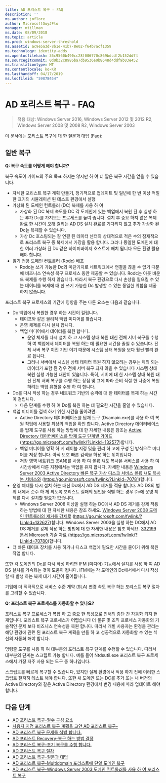 ```yaml
---
title: AD 포리스트 복구 - FAQ
description: ''
ms.author: joflore
author: MicrosoftGuyJFlo
manager: mtillman
ms.date: 08/09/2018
ms.topic: article
ms.prod: windows-server-threshold
ms.assetid: ac9e5a3d-8b1e-41b7-8e02-f64b7acf1359
ms.technology: identity-adds
ms.openlocfilehash: 36c9560b490cc28f006770c869bdcdf2b152dd74
ms.sourcegitcommit: 0d0b32c8986ba7db9536e0b8648d4ddf9b03e452
ms.translationtype: MT
ms.contentlocale: ko-KR
ms.lasthandoff: 04/17/2019
ms.locfileid: "59878454"
---
```

# <a name="ad-forest-recovery---faq"></a>AD 포리스트 복구 - FAQ

>적용 대상: Windows Server 2016, Windows Server 2012 및 2012 R2, Windows Server 2008 및 2008 R2, Windows Server 2003

이 문서에는 포리스트 복구에 대 한 질문과 대답 (Faq):  

## <a name="general-recovery"></a>일반 복구

**Q: 복구 속도를 어떻게 해야 합니까?**

복구 속도이 가이드의 주요 목표 하지는 않지만 하 여 더 짧은 복구 시간을 얻을 수 있습니다.  
  
- 자세한 포리스트 복구 계획 만들기, 정기적으로 업데이트 및 일년에 한 번 이상 적절 한 크기의 시뮬레이션 된 테스트 환경에서 실행  
- 가상화 된 도메인 컨트롤러 (DC) 복제를 사용 하 여  
   - 가상화 된 DC 복제 속도를 DC 각 도메인에 있는 백업에서 복원 된 후 실행 하는 추가 Dc를 가져오는 프로세스를 높여 줍니다. 설치 후 중요 하지 않은 복제 완료 한 시간이 오래 걸리는 AD DS 설치 완료를 기다리지 않고 추가 가상화 된 Dc는 복제할 수 있습니다.  
   - 가상 Dc 호스팅되는 잘 연결 된 데이터 센터의 상대적으로 적은 수의 잠재적으로 포리스트 복구 중 복제에서 가장을 활용 합니다. 그러나 동일한 도메인에 대 한 여러 가상화 된 Dc 같은 하이퍼바이저 호스트에 배치 됩니다 모든 환경 활용 해야 합니다.  
- 읽기 전용 도메인 컨트롤러 (Rodc) 배포  
   - Rodc는 쓰기 가능한 Dc와 마찬가지로 네트워크에서 연결을 끊을 수 없기 때문에 비즈니스 연속성 복구 프로세스 동안 제공할 수 있습니다. Rodc는 아웃 바운드 복제를 수행 하지 않습니다. 따라서 복구 환경으로 다시 손상을 일으킬 수 있는 데이터를 복제에 대 한 쓰기 가능한 Dc 발생할 수 있는 동일한 위험을 제공 하지 않습니다.  
  
포리스트 복구 프로세스의 기간에 영향을 주는 다른 요소는 다음과 같습니다.  
  
- Dc 백업에서 복원한 경우 하는 시간이 걸립니다.  
   - 테이프와 같은 물리적 백업 미디어를 찾습니다.  
   - 운영 체제를 다시 설치 합니다.  
   - 백업 미디어에서 데이터를 복원 합니다.  
      - 운영 체제를 다시 설치 하 고 시스템 상태 복원 대신 전체 서버 복구를 수행 하 여 백업에서 데이터를 복원 하는 데 필요한 시간을 줄일 수 있습니다. 전체 서버 복구 이진 기반 이기 때문에 시스템 상태 복원을 보다 훨씬 빨리 완료 됩니다.  
      - 그러나 서버에서 시스템 상태 데이터 복원 하지 않으려는 경우는 제외 되는 데이터가 포함 된 경우 전체 서버 복구 되지 않을 수 있습니다 시스템 상태 복원 실행 가능한 대안이 있습니다. 특히, 서버에 대 한 시스템 상태 복원 대신 전체 서버 복구를 수행 하는 장점 및 그에 따라 준비 적절 한 나중에 복원 하려는 백업 유형을 수행 하 여 합니다.  
- Dc를 다시 작성 하는 경우 네트워크 기반의 승격에 대 한 데이터를 복제 하는 시간이 걸립니다.  
   - 다음 단계를 수행 하 여 Dc를 복원 하는 데 필요한 시간을 줄일 수 있습니다.  
- 백업 미디어를 검색 하기 위한 시간을 줄이려면:  
   - Active Directory 데이터베이스를 탑재 도구 (Dsamain.exe)를 사용 하 여 복원 작업에 사용할 최상의 백업을 확인 합니다. Active Directory 데이터베이스를 탑재 도구를 사용 하는 방법에 대 한 자세한 내용은 참조는 [Active Directory 데이터베이스를 탑재 도구 단계별 가이드](https://go.microsoft.com/fwlink/?LinkId=132577) (https://go.microsoft.com/fwlink/?LinkId=132577)합니다.  
   - 백업 미디어를 명확 하 게 레이블 지정 및을 편리 하 고에 구성 된 방식으로 미디어를 저장 합니다. 아직 보호 빠른 검색을 허용 하는 위치입니다.  
   - 저장 영역 네트워크 (SAN)를 사용 하 여 볼륨 섀도 복사본 서비스를 사용 하 여 시간상에서 다른 지점에서는 백업을 유지 합니다. 자세한 내용은 [Windows Server 2003 Active Directory 빠른 복구 가상 디스크 서비스 볼륨 섀도 복사본 서비스와](https://go.microsoft.com/fwlink/?LinkId=70781) (https://go.microsoft.com/fwlink/?LinkId=70781)합니다.  
- 운영 체제를 다시 설치 하는 대신 Dc에서 AD DS 제거를 적용 합니다. AD DS의 범위 내에서 순수 하 게 되도록 포리스트 실패의 원인을 식별 하는 경우 Dc에 운영 체제를 다시 설치할 필요가 없습니다.  
   - Windows Server 2008 이상을 실행 하는 DC에서 AD DS 제거를 강제 적용 하는 방법에 대 한 자세한 내용은 참조 하세요. [Windows Server 2008 도메인 컨트롤러의 제거를 강제로](https://go.microsoft.com/fwlink/?LinkId=132627) (https://go.microsoft.com/fwlink/?LinkId=132627)합니다. Windows Server 2003을 실행 하는 DC에서 AD DS 제거를 강제 적용 하는 방법에 대 한 자세한 내용은 참조 하세요. [332199 문서](https://go.microsoft.com/fwlink/?LinkId=70780) Microsoft 기술 자료 (https://go.microsoft.com/fwlink/?LinkId=70780)합니다.  
- 더 빠른 테이프 장치를 사용 하거나 디스크 백업에 필요한 시간을 줄이기 위해 복원 작업 합니다.  
  
또한 각 도메인의 Dc를 다시 작성 하려면 IFM (미디어) 기능에서 설치를 사용 하 여 AD DS 설치를 가속화는 것이 도움이 됩니다. IFM에는 각 도메인의 Dc에서에서 다시 작성할 때 발생 하는 복제 대기 시간이 줄어듭니다.  
  
기업에 더 적극적으로 서비스 수준 계약 (SLA) 변경 속도 복구 하는 포리스트 복구 절차를 고려할 수 있습니다.  
  
**Q: 포리스트 복구 프로세스를 자동화할 수 있나요?**

포리스트 복구 프로세스가 복잡 하 고 중요 한 특성으로 인해의 종단 간 자동화 되지 현재입니다. 포리스트 복구 프로세스가 어렵습니다 더 물류 및 조직 프로세스 자동화의 기술적인 문제 보다 비즈니스 연속성을 복원 합니다. 따라서 개별 사용자는 환경을 관리는 해당 환경에 관련 된 포리스트 복구 계획을 만들 하 고 성공적으로 자동화할 수 있는 섹션의 자동화 해야 합니다.  
  
명령줄 도구를 사용 하 여 대부분의 포리스트 복구 단계를 수행할 수 있습니다. 따라서 대부분의 단계는 스크립트 가능 합니다. 예를 들어 Ntdsutil.exe 포리스트 복구 프로세스에서 가장 자주 사용 되는 도구 중 하나입니다.  
  
스크립트를 빠르게 복구할 수 있습니다, 있지만 실제 환경에서 적용 하기 전에 이러한 스크립트 철저히 테스트 해야 합니다. 또한 새 도메인 또는 DC를 추가 또는 새 버전의 Active Directory와 같은 Active Directory 환경에서 변경 내용에 따라 업데이트 해야 합니다.

## <a name="next-steps"></a>다음 단계

- [AD 포리스트 복구-필수 구성 요소](AD-Forest-Recovery-Prerequisties.md)  
- [사용자 지정 포리스트 복구 계획을 고안 AD 포리스트 복구-](AD-Forest-Recovery-Devising-a-Plan.md)  
- [AD 포리스트 복구 문제를 식별 합니다.](AD-Forest-Recovery-Identify-the-Problem.md)
- [AD 포리스트 Recovery-복구 하는 방법 결정](AD-Forest-Recovery-Determine-how-to-Recover.md)
- [AD 포리스트 복구-초기 복구를 수행 합니다.](AD-Forest-Recovery-Perform-initial-recovery.md)  
- [AD 포리스트 복구 절차](AD-Forest-Recovery-Procedures.md)  
- [AD 포리스트 복구-질문과 대답](AD-Forest-Recovery-FAQ.md)  
- [AD 포리스트 복구-Multidomain 포리스트에 단일 도메인 복구](AD-Forest-Recovery-Single-Domain-in-Multidomain-Recovery.md)  
- [AD 포리스트 복구-Windows Server 2003 도메인 컨트롤러를 사용 하 여 포리스트 복구](AD-Forest-Recovery-Windows-Server-2003.md)  
